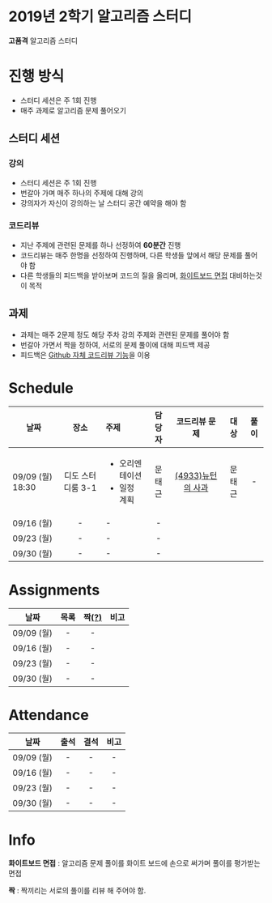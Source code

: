 # 2019년 2학기 알고리즘 스터디

**고품격** 알고리즘 스터디

# 진행 방식

* 스터디 세션은 주 1회 진행
* 매주 과제로 알고리즘 문제 풀어오기

## 스터디 세션

### 강의
* 스터디 세션은 주 1회 진행
* 번갈아 가며 매주 하나의 주제에 대해 강의
* 강의자가 자신이 강의하는 날 스터디 공간 예약을 해야 함

### 코드리뷰
* 지난 주제에 관련된 문제를 하나 선정하여 **60분간** 진행
* 코드리뷰는 매주 한명을 선정하여 진행하며, 다른 학생들 앞에서 해당 문제를 풀어야 함
* 다른 학생들의 피드백을 받아보며 코드의 질을 올리며, [화이트보드 면접](#white-board) 대비하는것이 목적

## 과제
* 과제는 매주 2문제 정도 해당 주차 강의 주제와 관련된 문제를 풀어야 함
* 번갈아 가면서 짝을 정하여, 서로의 문제 풀이에 대해 피드백 제공
* 피드백은 [Github 자체 코드리뷰 기능](https://academy.realm.io/kr/posts/codereview-howto/)을 이용

# Schedule
|날짜|장소|주제|담당자|코드리뷰 문제|대상|풀이|
|-------------|:------------:|:------------|:------------:|:------------:|:------------:|:------------:|
| 09/09 (월) 18:30 | 디도 스터디룸 3-1 | <ul><li>오리엔테이션</li><li>일정 계획</li></ul> | 문태근 | [(4933)뉴턴의 사과](https://www.acmicpc.net/problem/4933) | 문태근 | - |
| 09/16 (월) | - | - | - |
| 09/23 (월) | - | - | - |
| 09/30 (월) | - | - | - |

# Assignments
|날짜|목록|짝[(?)](#pair)|비고|
|-------------|:------------:|:------------:|:------------:|
| 09/09 (월) | - | - |
| 09/16 (월) | - | - |
| 09/23 (월) | - | - |
| 09/30 (월) | - | - |

# Attendance
|날짜|출석|결석|비고|
|-------------|:------------:|:------------:|:------------:|
| 09/09 (월) | - | - | - |
| 09/16 (월) | - | - | - |
| 09/23 (월) | - | - | - |
| 09/30 (월) | - | - | - |

# Info
<b id="white-board">화이트보드 면접</b> : 알고리즘 문제 풀이를 화이트 보드에 손으로 써가며 풀이를 평가받는 면접

<b id="pair">짝</b> : 짝끼리는 서로의 풀이를 리뷰 해 주어야 함.
